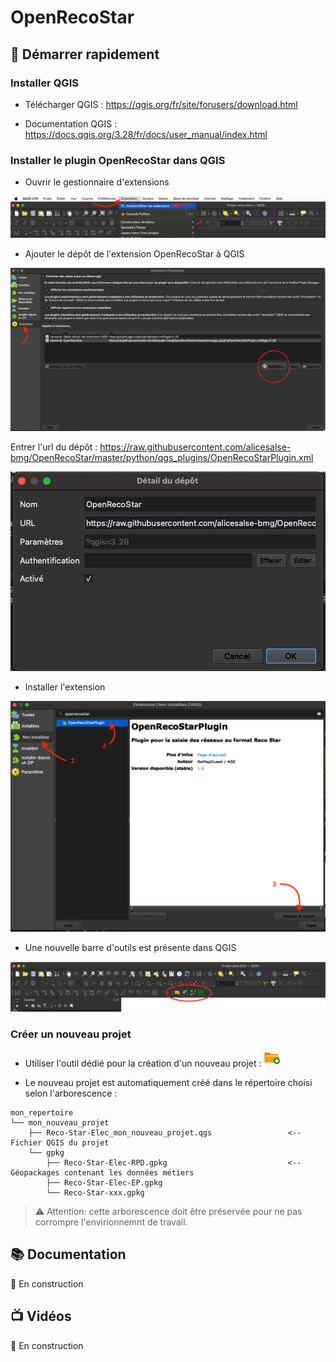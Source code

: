 # OpenRecoStar

## 🚀 Démarrer rapidement

### Installer QGIS

* Télécharger QGIS : https://qgis.org/fr/site/forusers/download.html


* Documentation QGIS : https://docs.qgis.org/3.28/fr/docs/user_manual/index.html

### Installer le plugin OpenRecoStar dans QGIS

* Ouvrir le gestionnaire d'extensions

![img](./img/gestion-extension.png)


* Ajouter le dépôt de l'extension OpenRecoStar à QGIS

![img](./img/depot-extension-1.png)

Entrer l'url du dépôt : https://raw.githubusercontent.com/alicesalse-bmg/OpenRecoStar/master/python/qgs_plugins/OpenRecoStarPlugin.xml

![img](./img/depot-extension-2.png)

* Installer l'extension

![img](./img/install-extension1.png)

* Une nouvelle barre d'outils est présente dans QGIS

![img](./img/barre-outils.png)


### Créer un nouveau projet

* Utiliser l'outil dédié pour la création d'un nouveau projet : <img src="https://github.com/alicesalse-bmg/OpenRecoStarPlugin/raw/master/icons/NewProjet.png"  width="25">

* Le nouveau projet est automatiquement créé dans le répertoire choisi selon l'arborescence :

```
mon_repertoire
└── mon_nouveau_projet
    ├── Reco-Star-Elec_mon_nouveau_projet.qgs                 <--  Fichier QGIS du projet
    └── gpkg
        ├── Reco-Star-Elec-RPD.gpkg                           <--  Géopackages contenant les données métiers
        ├── Reco-Star-Elec-EP.gpkg
        └── Reco-Star-xxx.gpkg
```

> ⚠️ Attention: cette arborescence doit être préservée pour ne pas corrompre l'envirionnemnt de travail.

## 📚 Documentation

🚧 En construction

## 📺 Vidéos

🚧 En construction
